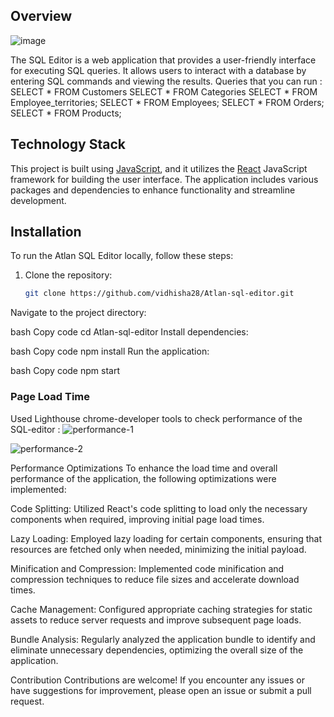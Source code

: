 ## Overview
![image](https://github.com/vidhisha28/Atlan-sql-editor/assets/84218189/0b8fa332-d8bf-4ec5-9898-203e8c0606a5)

The SQL Editor is a web application that provides a user-friendly interface for executing SQL queries. It allows users to interact with a database by entering SQL commands and viewing the results.
Queries that you can run : 
SELECT * FROM Customers
SELECT * FROM Categories
SELECT * FROM Employee_territories;
SELECT * FROM Employees;
SELECT * FROM Orders;
SELECT * FROM Products;

## Technology Stack

This project is built using [JavaScript](https://developer.mozilla.org/en-US/docs/Web/JavaScript), and it utilizes the [React](https://reactjs.org/) JavaScript framework for building the user interface. The application includes various packages and dependencies to enhance functionality and streamline development.

## Installation

To run the Atlan SQL Editor locally, follow these steps:

1. Clone the repository:

   ```bash
   git clone https://github.com/vidhisha28/Atlan-sql-editor.git
Navigate to the project directory:

bash
Copy code
cd Atlan-sql-editor
Install dependencies:

bash
Copy code
npm install
Run the application:

bash
Copy code
npm start
### Page Load Time
Used Lighthouse chrome-developer tools to check performance of the SQL-editor : 
![performance-1](https://github.com/vidhisha28/Atlan-sql-editor/assets/84218189/4456c234-efd6-4115-8437-84898e83a3ba)

![performance-2](https://github.com/vidhisha28/Atlan-sql-editor/assets/84218189/2671a7ab-7820-46b3-bf83-074faf7cb00b)



Performance Optimizations
To enhance the load time and overall performance of the application, the following optimizations were implemented:

Code Splitting: Utilized React's code splitting to load only the necessary components when required, improving initial page load times.

Lazy Loading: Employed lazy loading for certain components, ensuring that resources are fetched only when needed, minimizing the initial payload.

Minification and Compression: Implemented code minification and compression techniques to reduce file sizes and accelerate download times.

Cache Management: Configured appropriate caching strategies for static assets to reduce server requests and improve subsequent page loads.

Bundle Analysis: Regularly analyzed the application bundle to identify and eliminate unnecessary dependencies, optimizing the overall size of the application.

Contribution
Contributions are welcome! If you encounter any issues or have suggestions for improvement, please open an issue or submit a pull request.
